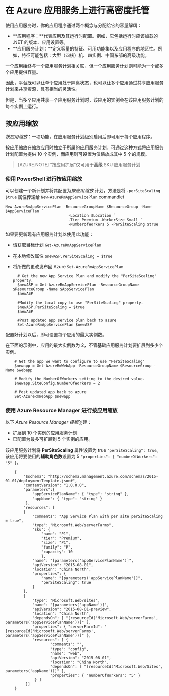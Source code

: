 <properties
    pageTitle="在 Azure 应用服务上进行高密度托管 | Azure"
    description="在 Azure 应用服务上进行高密度托管"
    author="btardif"
    manager="wpickett"
    editor=""
    services="app-service\web"
    documentationcenter="" />
<tags
    ms.assetid="a903cb78-4927-47b0-8427-56412c4e3e64"
    ms.service="app-service-web"
    ms.workload="web"
    ms.tgt_pltfrm="na"
    ms.devlang="multiple"
    ms.topic="article"
    ms.date="01/11/2017"
    wacn.date="02/24/2017"
    ms.author="byvinyal" />  


# 在 Azure 应用服务上进行高密度托管
使用应用服务时，你的应用程序通过两个概念与分配给它的容量解耦：

* **应用程序：**代表应用及其运行时配置。例如，它包括运行时应该加载的 .NET 的版本、应用设置等。
* **应用服务计划：**定义容量的特征、可用功能集以及应用程序的地区性。例如，特征可能包括：大型（四核）机、四实例、中国东部的高级功能。

一个应用始终与一个应用服务计划相关联，但一个应用服务计划则可能为一个或多个应用提供容量。

因此，平台既可以让单个应用处于隔离状态，也可以让多个应用通过共享应用服务计划来共享资源，具有相当的灵活性。

但是，当多个应用共享一个应用服务计划时，该应用的实例会在该应用服务计划的每个实例上运行。

## 按应用缩放
*按应用缩放*：一项功能，在应用服务计划级别启用后即可用于每个应用程序。

按应用缩放在缩放应用时独立于所属的应用服务计划。可通过这种方式将应用服务计划配置为提供 10 个实例，而应用则可设置为仅缩放成其中 5 个的规模。

>[AZURE.NOTE]
>“按应用扩展”仅可用于**高级** SKU 应用服务计划
>

### 使用 PowerShell 进行按应用缩放

可以创建一个新计划并将其配置为*按应用缩放* 计划，方法是将 ```-perSiteScaling $true``` 属性传递给
```New-AzureRmAppServicePlan``` commandlet

    New-AzureRmAppServicePlan -ResourceGroupName $ResourceGroup -Name $AppServicePlan `
                                -Location $Location `
                                -Tier Premium -WorkerSize Small `
                                -NumberofWorkers 5 -PerSiteScaling $true

如果要更新现有应用服务计划以使用此功能：

- 请获取目标计划 ```Get-AzureRmAppServicePlan```
- 在本地修改属性 ```$newASP.PerSiteScaling = $true```
- 将所做的更改发布回 Azure ```Set-AzureRmAppServicePlan```

        # Get the new App Service Plan and modify the "PerSiteScaling" property.
        $newASP = Get-AzureRmAppServicePlan -ResourceGroupName $ResourceGroup -Name $AppServicePlan
        $newASP

        #Modify the local copy to use "PerSiteScaling" property.
        $newASP.PerSiteScaling = $true
        $newASP
    
        #Post updated app service plan back to azure
        Set-AzureRmAppServicePlan $newASP

配置好计划以后，即可设置每个应用的最大实例数。

在下面的示例中，应用的最大实例数为 2，不管基础应用服务计划要扩展到多少个实例。

        # Get the app we want to configure to use "PerSiteScaling"
        $newapp = Get-AzureRmWebApp -ResourceGroupName $ResourceGroup -Name $webapp
    
        # Modify the NumberOfWorkers setting to the desired value.
        $newapp.SiteConfig.NumberOfWorkers = 2
    
        # Post updated app back to azure
        Set-AzureRmWebApp $newapp

### 使用 Azure Resource Manager 进行按应用缩放

以下 *Azure Resource Manager 模板*创建：

- 扩展到 10 个实例的应用服务计划
- 已配置为最多可扩展到 5 个实例的应用。

该应用服务计划将 **PerSiteScaling** 属性设置为 true ```"perSiteScaling": true```。该应用将要使用的**辅助角色数**设置为 5 ```"properties": { "numberOfWorkers": "5" }```。

        {
            "$schema": "http://schema.management.azure.com/schemas/2015-01-01/deploymentTemplate.json#",
            "contentVersion": "1.0.0.0",
            "parameters":{
                "appServicePlanName": { "type": "string" },
                "appName": { "type": "string" }
             },
            "resources": [
            {
                "comments": "App Service Plan with per site perSiteScaling = true",
                "type": "Microsoft.Web/serverFarms",
                "sku": {
                    "name": "P1",
                    "tier": "Premium",
                    "size": "P1",
                    "family": "P",
                    "capacity": 10
                    },
                "name": "[parameters('appServicePlanName')]",
                "apiVersion": "2015-08-01",
                "location": "China North",
                "properties": {
                    "name": "[parameters('appServicePlanName')]",
                    "perSiteScaling": true
                }
            },
            {
                "type": "Microsoft.Web/sites",
                "name": "[parameters('appName')]",
                "apiVersion": "2015-08-01-preview",
                "location": "China North",
                "dependsOn": [ "[resourceId('Microsoft.Web/serverFarms', parameters('appServicePlanName'))]" ],
                "properties": { "serverFarmId": "[resourceId('Microsoft.Web/serverFarms', parameters('appServicePlanName'))]" },
                "resources": [ {
                        "comments": "",
                        "type": "config",
                        "name": "web",
                        "apiVersion": "2015-08-01",
                        "location": "China North",
                        "dependsOn": [ "[resourceId('Microsoft.Web/Sites', parameters('appName'))]" ],
                        "properties": { "numberOfWorkers": "5" }
                 } ]
             }]
        }

<!---HONumber=Mooncake_0220_2017-->
<!--Update_Description: add solution for PowerShell-->